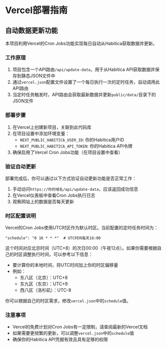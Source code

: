 # Vercel部署指南

## 自动数据更新功能

本项目利用Vercel的Cron Jobs功能实现每日自动从Habitica获取数据并更新。

### 工作原理

1. 项目包含一个API路由`/api/update-data`，用于从Habitica API获取数据并保存到静态JSON文件中
2. 通过`vercel.json`配置文件设置了一个每日执行一次的定时任务，自动调用此API路由
3. 当定时任务触发时，API路由会获取最新数据并更新`public/data/`目录下的JSON文件

### 部署步骤

1. 在Vercel上创建新项目，关联到此代码库
2. 在项目设置中添加环境变量：
   - `NEXT_PUBLIC_HABITICA_USER_ID`: 你的Habitica用户ID
   - `NEXT_PUBLIC_HABITICA_API_TOKEN`: 你的Habitica API令牌
3. 确保启用了Vercel Cron Jobs功能（在项目设置中查看）

### 验证自动更新

部署完成后，你可以通过以下方式验证自动更新功能是否正常工作：

1. 手动访问`https://你的域名/api/update-data`，应该返回成功信息
2. 在Vercel仪表板中查看Cron Jobs执行日志
3. 观察网站上的数据是否每天更新

### 时区配置说明

Vercel的Cron Jobs使用UTC时区作为默认时区。当前配置的定时任务时间为：

```
"schedule": "0 16 * * *"  # UTC时间每天16:00
```

这个时间对应北京时间（UTC+8）的次日00:00（午夜12点）。如果你需要根据自己的时区调整执行时间，可以参考以下信息：

- 要计算你的本地时间，将UTC时间加上你的时区偏移量
- 例如：
  - 东八区（北京）：UTC+8
  - 东九区（东京）：UTC+9
  - 西八区（洛杉矶）：UTC-8

你可以根据自己的时区需求，修改`vercel.json`中的`schedule`值。

### 注意事项

- Vercel的免费计划对Cron Jobs有一定限制，请查阅最新的Vercel文档
- 如果需要更频繁的更新，可以调整`vercel.json`中的`schedule`值
- 确保你的Habitica API凭据有效且具有足够的权限